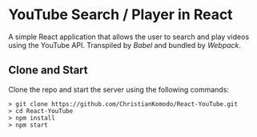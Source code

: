 # YouTube Search / Player in React

A simple React application that allows the user to search and play videos using the YouTube API.  Transpiled by *Babel* and bundled by *Webpack*.

## Clone and Start

Clone the repo and start the server using the following commands:

```
> git clone https://github.com/ChristianKomodo/React-YouTube.git
> cd React-YouTube
> npm install
> npm start
```
